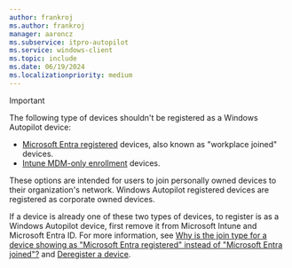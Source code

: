 ```yaml
---
author: frankroj
ms.author: frankroj
manager: aaroncz
ms.subservice: itpro-autopilot
ms.service: windows-client
ms.topic: include
ms.date: 06/19/2024
ms.localizationpriority: medium
---
```


<!-- This file is shared by the following articles:

/tutorial/includes/register-autopilot-device.md
registration-overview.md

Headings are driven by article context. -->

> [!IMPORTANT]
>
> The following type of devices shouldn't be registered as a Windows Autopilot device:
>
> - [Microsoft Entra registered](/entra/identity/devices/concept-device-registration) devices, also known as "workplace joined" devices.
> - [Intune MDM-only enrollment](/mem/intune/enrollment/windows-enrollment-methods#user-self-enrollment-in-intune) devices.
>
> These options are intended for users to join personally owned devices to their organization's network. Windows Autopilot registered devices are registered as corporate owned devices.
>
> If a device is already one of these two types of devices, to register is as a Windows Autopilot device, first remove it from Microsoft Intune and Microsoft Entra ID. For more information, see [Why is the join type for a device showing as "Microsoft Entra registered" instead of "Microsoft Entra joined"?](../troubleshooting-faq.yml#why-is-the-join-type-for-a-device-showing-as--microsoft-entra-registered--instead-of--microsoft-entra-joined--) and [Deregister a device](../registration-overview.md#deregister-a-device).
